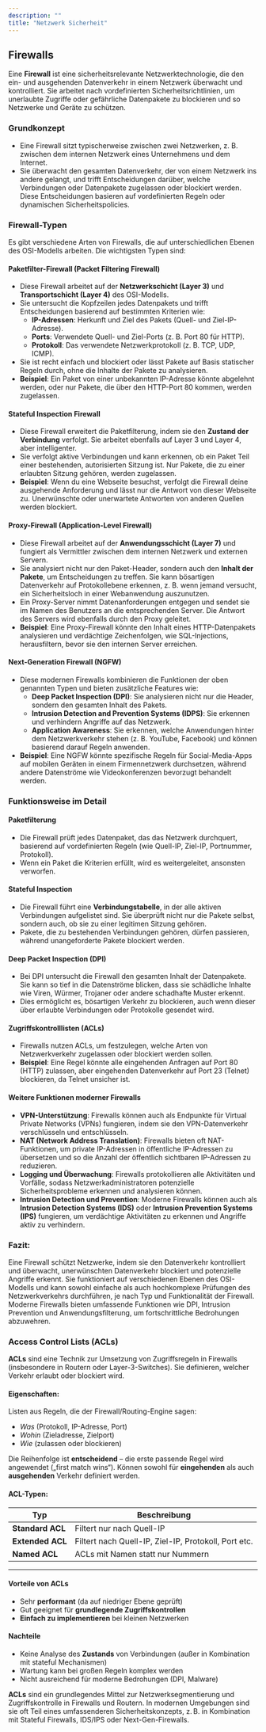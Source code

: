 ```yaml
---
description: ""
title: "Netzwerk Sicherheit"
---
```

## Firewalls

Eine **Firewall** ist eine sicherheitsrelevante Netzwerktechnologie, die den ein- und ausgehenden Datenverkehr in einem Netzwerk überwacht und kontrolliert. Sie arbeitet nach vordefinierten Sicherheitsrichtlinien, um unerlaubte Zugriffe oder gefährliche Datenpakete zu blockieren und so Netzwerke und Geräte zu schützen.

### Grundkonzept
- Eine Firewall sitzt typischerweise zwischen zwei Netzwerken, z. B. zwischen dem internen Netzwerk eines Unternehmens und dem Internet.
- Sie überwacht den gesamten Datenverkehr, der von einem Netzwerk ins andere gelangt, und trifft Entscheidungen darüber, welche Verbindungen oder Datenpakete zugelassen oder blockiert werden. Diese Entscheidungen basieren auf vordefinierten Regeln oder dynamischen Sicherheitspolicies.

### Firewall-Typen
Es gibt verschiedene Arten von Firewalls, die auf unterschiedlichen Ebenen des OSI-Modells arbeiten. Die wichtigsten Typen sind:

#### Paketfilter-Firewall (Packet Filtering Firewall)
- Diese Firewall arbeitet auf der **Netzwerkschicht (Layer 3)** und **Transportschicht (Layer 4)** des OSI-Modells.
- Sie untersucht die Kopfzeilen jedes Datenpakets und trifft Entscheidungen basierend auf bestimmten Kriterien wie:
    - **IP-Adressen**: Herkunft und Ziel des Pakets (Quell- und Ziel-IP-Adresse).
    - **Ports**: Verwendete Quell- und Ziel-Ports (z. B. Port 80 für HTTP).
    - **Protokoll**: Das verwendete Netzwerkprotokoll (z. B. TCP, UDP, ICMP).
- Sie ist recht einfach und blockiert oder lässt Pakete auf Basis statischer Regeln durch, ohne die Inhalte der Pakete zu analysieren.
- **Beispiel**: Ein Paket von einer unbekannten IP-Adresse könnte abgelehnt werden, oder nur Pakete, die über den HTTP-Port 80 kommen, werden zugelassen.

#### Stateful Inspection Firewall
- Diese Firewall erweitert die Paketfilterung, indem sie den **Zustand der Verbindung** verfolgt. Sie arbeitet ebenfalls auf Layer 3 und Layer 4, aber intelligenter.
- Sie verfolgt aktive Verbindungen und kann erkennen, ob ein Paket Teil einer bestehenden, autorisierten Sitzung ist. Nur Pakete, die zu einer erlaubten Sitzung gehören, werden zugelassen.
- **Beispiel**: Wenn du eine Webseite besuchst, verfolgt die Firewall deine ausgehende Anforderung und lässt nur die Antwort von dieser Webseite zu. Unerwünschte oder unerwartete Antworten von anderen Quellen werden blockiert.

#### Proxy-Firewall (Application-Level Firewall)
- Diese Firewall arbeitet auf der **Anwendungsschicht (Layer 7)** und fungiert als Vermittler zwischen dem internen Netzwerk und externen Servern.
- Sie analysiert nicht nur den Paket-Header, sondern auch den **Inhalt der Pakete**, um Entscheidungen zu treffen. Sie kann bösartigen Datenverkehr auf Protokollebene erkennen, z. B. wenn jemand versucht, ein Sicherheitsloch in einer Webanwendung auszunutzen.
- Ein Proxy-Server nimmt Datenanforderungen entgegen und sendet sie im Namen des Benutzers an die entsprechenden Server. Die Antwort des Servers wird ebenfalls durch den Proxy geleitet.
- **Beispiel**: Eine Proxy-Firewall könnte den Inhalt eines HTTP-Datenpakets analysieren und verdächtige Zeichenfolgen, wie SQL-Injections, herausfiltern, bevor sie den internen Server erreichen.

#### Next-Generation Firewall (NGFW)
- Diese modernen Firewalls kombinieren die Funktionen der oben genannten Typen und bieten zusätzliche Features wie:
    - **Deep Packet Inspection (DPI)**: Sie analysieren nicht nur die Header, sondern den gesamten Inhalt des Pakets.
    - **Intrusion Detection and Prevention Systems (IDPS)**: Sie erkennen und verhindern Angriffe auf das Netzwerk.
    - **Application Awareness**: Sie erkennen, welche Anwendungen hinter dem Netzwerkverkehr stehen (z. B. YouTube, Facebook) und können basierend darauf Regeln anwenden.
- **Beispiel**: Eine NGFW könnte spezifische Regeln für Social-Media-Apps auf mobilen Geräten in einem Firmennetzwerk durchsetzen, während andere Datenströme wie Videokonferenzen bevorzugt behandelt werden.

### Funktionsweise im Detail

#### Paketfilterung
- Die Firewall prüft jedes Datenpaket, das das Netzwerk durchquert, basierend auf vordefinierten Regeln (wie Quell-IP, Ziel-IP, Portnummer, Protokoll).
- Wenn ein Paket die Kriterien erfüllt, wird es weitergeleitet, ansonsten verworfen.

#### Stateful Inspection
- Die Firewall führt eine **Verbindungstabelle**, in der alle aktiven Verbindungen aufgelistet sind. Sie überprüft nicht nur die Pakete selbst, sondern auch, ob sie zu einer legitimen Sitzung gehören.
- Pakete, die zu bestehenden Verbindungen gehören, dürfen passieren, während unangeforderte Pakete blockiert werden.

#### Deep Packet Inspection (DPI)
- Bei DPI untersucht die Firewall den gesamten Inhalt der Datenpakete. Sie kann so tief in die Datenströme blicken, dass sie schädliche Inhalte wie Viren, Würmer, Trojaner oder andere schadhafte Muster erkennt.
- Dies ermöglicht es, bösartigen Verkehr zu blockieren, auch wenn dieser über erlaubte Verbindungen oder Protokolle gesendet wird.

#### Zugriffskontrolllisten (ACLs)
- Firewalls nutzen ACLs, um festzulegen, welche Arten von Netzwerkverkehr zugelassen oder blockiert werden sollen.
- **Beispiel**: Eine Regel könnte alle eingehenden Anfragen auf Port 80 (HTTP) zulassen, aber eingehenden Datenverkehr auf Port 23 (Telnet) blockieren, da Telnet unsicher ist.

#### Weitere Funktionen moderner Firewalls
- **VPN-Unterstützung**: Firewalls können auch als Endpunkte für Virtual Private Networks (VPNs) fungieren, indem sie den VPN-Datenverkehr verschlüsseln und entschlüsseln.
- **NAT (Network Address Translation)**: Firewalls bieten oft NAT-Funktionen, um private IP-Adressen in öffentliche IP-Adressen zu übersetzen und so die Anzahl der öffentlich sichtbaren IP-Adressen zu reduzieren.
- **Logging und Überwachung**: Firewalls protokollieren alle Aktivitäten und Vorfälle, sodass Netzwerkadministratoren potenzielle Sicherheitsprobleme erkennen und analysieren können.
- **Intrusion Detection und Prevention**: Moderne Firewalls können auch als **Intrusion Detection Systems (IDS)** oder **Intrusion Prevention Systems (IPS)** fungieren, um verdächtige Aktivitäten zu erkennen und Angriffe aktiv zu verhindern.
### Fazit:
Eine Firewall schützt Netzwerke, indem sie den Datenverkehr kontrolliert und überwacht, unerwünschten Datenverkehr blockiert und potenzielle Angriffe erkennt. Sie funktioniert auf verschiedenen Ebenen des OSI-Modells und kann sowohl einfache als auch hochkomplexe Prüfungen des Netzwerkverkehrs durchführen, je nach Typ und Funktionalität der Firewall. Moderne Firewalls bieten umfassende Funktionen wie DPI, Intrusion Prevention und Anwendungsfilterung, um fortschrittliche Bedrohungen abzuwehren.

### Access Control Lists (ACLs)

**ACLs** sind eine Technik zur Umsetzung von Zugriffsregeln in Firewalls (insbesondere in Routern oder Layer-3-Switches). Sie definieren, welcher Verkehr erlaubt oder blockiert wird.

#### Eigenschaften:

Listen aus Regeln, die der Firewall/Routing-Engine sagen:
- *Was* (Protokoll, IP-Adresse, Port)
- *Wohin* (Zieladresse, Zielport)
- *Wie* (zulassen oder blockieren)

Die Reihenfolge ist **entscheidend** – die erste passende Regel wird angewendet („first match wins“). 
Können sowohl für **eingehenden** als auch **ausgehenden** Verkehr definiert werden.

#### ACL-Typen:

| Typ              | Beschreibung                                         |
|------------------|------------------------------------------------------|
| **Standard ACL** | Filtert nur nach Quell-IP                            |
| **Extended ACL** | Filtert nach Quell-IP, Ziel-IP, Protokoll, Port etc. |
| **Named ACL**    | ACLs mit Namen statt nur Nummern                     |

---

#### Vorteile von ACLs

* Sehr **performant** (da auf niedriger Ebene geprüft)
* Gut geeignet für **grundlegende Zugriffskontrollen**
* **Einfach zu implementieren** bei kleinen Netzwerken

#### Nachteile

* Keine Analyse des **Zustands** von Verbindungen (außer in Kombination mit stateful Mechanismen)
* Wartung kann bei großen Regeln komplex werden
* Nicht ausreichend für moderne Bedrohungen (DPI, Malware)

**ACLs** sind ein grundlegendes Mittel zur Netzwerksegmentierung und Zugriffskontrolle in Firewalls und Routern. In modernen Umgebungen sind sie oft Teil eines umfassenderen Sicherheitskonzepts, z. B. in Kombination mit Stateful Firewalls, IDS/IPS oder Next-Gen-Firewalls.
